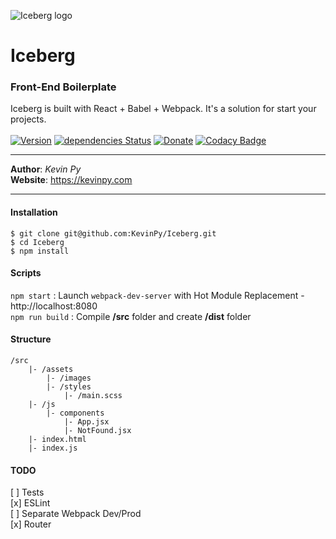 ![Iceberg logo](https://kevinpy.com/Projects/Iceberg/out/iceberg-logo.png)
# Iceberg
### Front-End Boilerplate
Iceberg is built with React + Babel + Webpack. It's a solution for start your projects.<br />
<br />
[![Version](https://img.shields.io/github/release/kevinpy/Iceberg.svg)](https://github.com/kevinpy/Iceberg/releases)
[![dependencies Status](https://david-dm.org/kevinpy/iceberg/status.svg)](https://david-dm.org/kevinpy/iceberg)
[![Donate](https://img.shields.io/badge/Donate-PayPal-green.svg)](paypal.me/kevinpy)
[![Codacy Badge](https://api.codacy.com/project/badge/Grade/1447c0dff5fd49fe93e9c2141ded90e1)](https://www.codacy.com/app/pykevin/Iceberg?utm_source=github.com&amp;utm_medium=referral&amp;utm_content=KevinPy/Iceberg&amp;utm_campaign=Badge_Grade)
***
**Author**: *Kevin Py*<br />
**Website**: <https://kevinpy.com>
***
#### Installation
```
$ git clone git@github.com:KevinPy/Iceberg.git
$ cd Iceberg
$ npm install
```
#### Scripts
`npm start` : Launch `webpack-dev-server` with Hot Module Replacement - http://localhost:8080<br />
`npm run build` : Compile **/src** folder and create **/dist** folder<br />
#### Structure
```
/src
    |- /assets
        |- /images
        |- /styles
            |- /main.scss
    |- /js
        |- components
            |- App.jsx
            |- NotFound.jsx
    |- index.html
    |- index.js
```
#### TODO
[ ] Tests<br />
[x] ESLint<br />
[ ] Separate Webpack Dev/Prod<br />
[x] Router